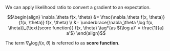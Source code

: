 We can apply likelihood ratio to convert a gradient to an expectation.

$$\begin{align}
\nabla_\theta f(x, \theta) &= \frac{\nabla_\theta f(x, \theta)}{f(x, \theta)} f(x, \theta) \\
 &= \underbrace{\nabla_\theta \log f(x, \theta)}_{\text{score function}} f(x, \theta) \tag*{as $(\log a)' = \frac{1}{a} a'$}
\end{align}$$

The term $\nabla_\theta \log f(x, \theta)$ is referred to as **score function**.